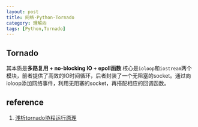 ```yaml
---
layout: post
title: 网络-Python-Tornado 
category: 理解向
tags: [Python,Tornado]
---
```

## Tornado 
其本质是**多路复用 + no-blocking IO + epoll函数**
核心是`ioloop`和`iostream`两个模块，前者提供了高效的IO时间循环，后者封装了一个无阻塞的socket。通过向ioloop添加网络事件，利用无阻塞的socket，再搭配相应的回调函数。

## reference
1. [浅析tornado协程运行原理](https://segmentfault.com/a/1190000004373224)

